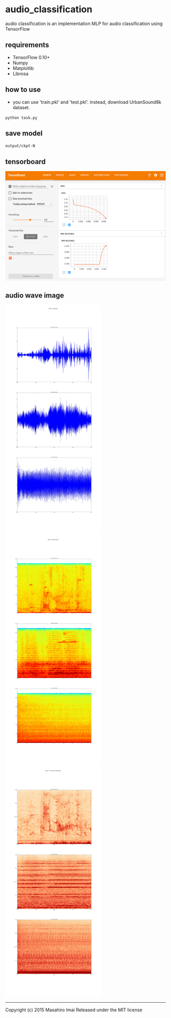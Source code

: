 # audio_classification
audio classification is an implementation MLP for audio classification using TensorFlow

## requirements
- TensorFlow 0.10+
- Numpy
- Matplotlib
- Librosa

## how to use
- you can use 'train.pkl' and 'test.pkl'. instead, download UrbanSound8k dataset.

`python task.py`

## save model
`output/ckpt-N`

## tensorboard
<img src=https://github.com/MasazI/audio_classification/blob/master/output/debug/tb.png/>

## audio wave image
<img src="https://github.com/MasazI/audio_classification/blob/master/output/debug/f1_waveplot.jpg" width="300"/>
<img src="https://github.com/MasazI/audio_classification/blob/master/output/debug/f2_spec.jpg" width="300"/>
<img src="https://github.com/MasazI/audio_classification/blob/master/output/debug/f3_logpowerspec.jpg" width="300"/>

---

Copyright (c) 2015 Masahiro Imai
Released under the MIT license
